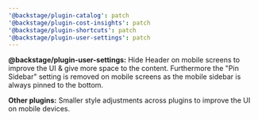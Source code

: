 ```yaml
---
'@backstage/plugin-catalog': patch
'@backstage/plugin-cost-insights': patch
'@backstage/plugin-shortcuts': patch
'@backstage/plugin-user-settings': patch
---
```


**@backstage/plugin-user-settings:** Hide Header on mobile screens to improve the UI & give more space to the content. Furthermore the "Pin Sidebar" setting is removed on mobile screens as the mobile sidebar is always pinned to the bottom.

**Other plugins:** Smaller style adjustments across plugins to improve the UI on mobile devices.
